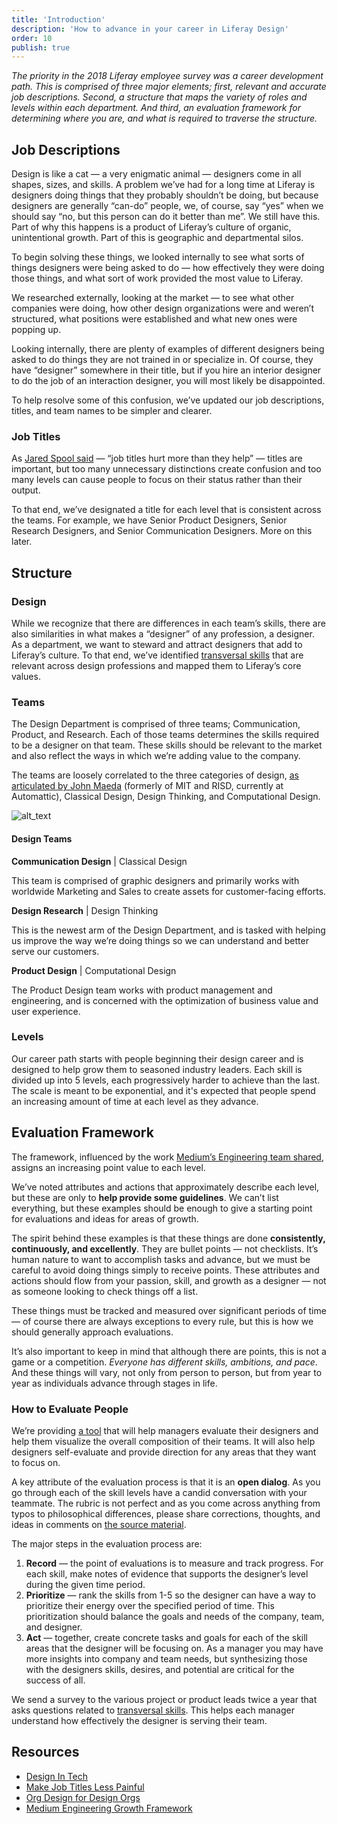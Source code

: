```yaml
---
title: 'Introduction'
description: 'How to advance in your career in Liferay Design'
order: 10
publish: true
---
```


_The priority in the 2018 Liferay employee survey was a career development path. This is comprised of three major elements; first, relevant and accurate job descriptions. Second, a structure that maps the variety of roles and levels within each department. And third, an evaluation framework for determining where you are, and what is required to traverse the structure._

## Job Descriptions

Design is like a cat — a very enigmatic animal — designers come in all shapes, sizes, and skills. A problem we’ve had for a long time at Liferay is designers doing things that they probably shouldn’t be doing, but because designers are generally “can-do” people, we, of course, say “yes” when we should say “no, but this person can do it better than me”. We still have this. Part of why this happens is a product of Liferay’s culture of organic, unintentional growth. Part of this is geographic and departmental silos.

To begin solving these things, we looked internally to see what sorts of things designers were being asked to do — how effectively they were doing those things, and what sort of work provided the most value to Liferay.

We researched externally, looking at the market — to see what other companies were doing, how other design organizations were and weren’t structured, what positions were established and what new ones were popping up.

Looking internally, there are plenty of examples of different designers being asked to do things they are not trained in or specialize in. Of course, they have “designer” somewhere in their title, but if you hire an interior designer to do the job of an interaction designer, you will most likely be disappointed.

To help resolve some of this confusion, we’ve updated our job descriptions, titles, and team names to be simpler and clearer.

### Job Titles

As [Jared Spool said](https://twitter.com/jmspool/status/1106290814399975424) — “job titles hurt more than they help” — titles are important, but too many unnecessary distinctions create confusion and too many levels can cause people to focus on their status rather than their output.

To that end, we’ve designated a title for each level that is consistent across the teams. For example, we have Senior Product Designers, Senior Research Designers, and Senior Communication Designers. More on this later.

## Structure

### Design

While we recognize that there are differences in each team’s skills, there are also similarities in what makes a “designer” of any profession, a designer. As a department, we want to steward and attract designers that add to Liferay’s culture. To that end, we’ve identified [transversal skills](/handbook/grow/transversal-skills) that are relevant across design professions and mapped them to Liferay’s core values.

### Teams

The Design Department is comprised of three teams; Communication, Product, and Research. Each of those teams determines the skills required to be a designer on that team. These skills should be relevant to the market and also reflect the ways in which we’re adding value to the company.

The teams are loosely correlated to the three categories of design, [as articulated by John Maeda](https://designintech.report/2016/03/13/design-in-tech-report-2016/) (formerly of MIT and RISD, currently at Automattic), Classical Design, Design Thinking, and Computational Design.

![alt_text](images/design-grow-plan-summary0.png 'image_tooltip')

#### Design Teams

**Communication Design** | Classical Design

This team is comprised of graphic designers and primarily works with worldwide Marketing and Sales to create assets for customer-facing efforts.

**Design Research** | Design Thinking

This is the newest arm of the Design Department, and is tasked with helping us improve the way we’re doing things so we can understand and better serve our customers.

**Product Design** | Computational Design

The Product Design team works with product management and engineering, and is concerned with the optimization of business value and user experience.

### Levels

Our career path starts with people beginning their design career and is designed to help grow them to seasoned industry leaders. Each skill is divided up into 5 levels, each progressively harder to achieve than the last. The scale is meant to be exponential, and it's expected that people spend an increasing amount of time at each level as they advance.

## Evaluation Framework

The framework, influenced by the work [Medium’s Engineering team shared](https://medium.com/s/engineering-growth-framework), assigns an increasing point value to each level.

We’ve noted attributes and actions that approximately describe each level, but these are only to **help provide some guidelines**. We can’t list everything, but these examples should be enough to give a starting point for evaluations and ideas for areas of growth.

The spirit behind these examples is that these things are done **consistently, continuously, and excellently**. They are bullet points — not checklists. It’s human nature to want to accomplish tasks and advance, but we must be careful to avoid doing things simply to receive points. These attributes and actions should flow from your passion, skill, and growth as a designer — not as someone looking to check things off a list.

These things must be tracked and measured over significant periods of time — of course there are always exceptions to every rule, but this is how we should generally approach evaluations.

It’s also important to keep in mind that although there are points, this is not a game or a competition. _Everyone has different skills, ambitions, and pace_. And these things will vary, not only from person to person, but from year to year as individuals advance through stages in life.

### How to Evaluate People

We’re providing [a tool](https://path.liferay.design/) that will help managers evaluate their designers and help them visualize the overall composition of their teams. It will also help designers self-evaluate and provide direction for any areas that they want to focus on.

A key attribute of the evaluation process is that it is an **open dialog**. As you go through each of the skill levels have a candid conversation with your teammate. The rubric is not perfect and as you come across anything from typos to philosophical differences, please share corrections, thoughts, and ideas in comments on [the source material](https://drive.google.com/open?id=1R8NyMN4h3IUAgWT6kYJxQkW5O9f9QOGY&authuser=41785571@liferay.com&usp=drive_fs).

The major steps in the evaluation process are:

1. **Record** — the point of evaluations is to measure and track progress. For each skill, make notes of evidence that supports the designer’s level during the given time period.
2. **Prioritize** — rank the skills from 1-5 so the designer can have a way to prioritize their energy over the specified period of time. This prioritization should balance the goals and needs of the company, team, and designer.
3. **Act** — together, create concrete tasks and goals for each of the skill areas that the designer will be focusing on. As a manager you may have more insights into company and team needs, but synthesizing those with the designers skills, desires, and potential are critical for the success of all.

We send a survey to the various project or product leads twice a year that asks questions related to [transversal skills](/handbook/grow/transversal-skills). This helps each manager understand how effectively the designer is serving their team.

## **Resources**

-   [Design In Tech](https://designintech.report/)
-   [Make Job Titles Less Painful](https://blog.liberationist.org/how-to-make-job-titles-less-painful-8080a07ff3e)
-   [Org Design for Design Orgs](https://orgdesignfordesignorgs.com/)
-   [Medium Engineering Growth Framework](https://medium.com/s/engineering-growth-framework)
